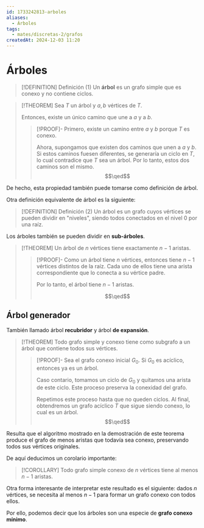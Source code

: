 ```yaml
---
id: 1733242813-arboles
aliases:
  - Árboles
tags:
  - mates/discretas-2/grafos
createdAt: 2024-12-03 11:20
---
```


# Árboles

> [!DEFINITION] Definición (1)
> Un **árbol** es un grafo simple que es conexo y no contiene ciclos.

> [!THEOREM]
> Sea $T$ un árbol y $a,b$ vértices de $T$.
>
> Entonces, existe un único camino que une a $a$ y a $b$.
>
> > [!PROOF]-
> > Primero, existe un camino entre $a$ y $b$ porque $T$ es conexo.
> >
> > Ahora, supongamos que existen dos caminos que unen a $a$ y $b$. Si estos caminos fuesen diferentes, se generaría un ciclo en $T$, lo cual contradice que $T$ sea un árbol. Por lo tanto, estos dos caminos son el mismo.
> > $$\qed$$

De hecho, esta propiedad también puede tomarse como definición de árbol.

Otra definición equivalente de árbol es la siguiente:

> [!DEFINITION] Definición (2)
> Un árbol es un grafo cuyos vértices se pueden dividir en "niveles", siendo todos conectados en el nivel $0$ por una raíz.

Los árboles también se pueden dividir en **sub-árboles**.

> [!THEOREM]
> Un árbol de $n$ vértices tiene exactamente $n - 1$ aristas.
>
> > [!PROOF]-
> > Como un árbol tiene $n$ vértices, entonces tiene $n - 1$ vértices distintos de la raíz. Cada uno de ellos tiene una arista correspondiente que lo conecta a su vértice padre.
> >
> > Por lo tanto, el árbol tiene $n - 1$ aristas.
> >
> > $$\qed$$

## Árbol generador

También llamado árbol **recubridor** y árbol **de expansión**.

> [!THEOREM]
> Todo grafo simple y conexo tiene como subgrafo a un árbol que contiene todos sus vértices.
>
> > [!PROOF]-
> > Sea el grafo conexo inicial $G_0$. Si $G_0$ es acíclico, entonces ya es un árbol.
> >
> > Caso contario, tomamos un ciclo de $G_0$ y quitamos una arista de este ciclo. Este proceso preserva la conexidad del grafo.
> >
> > Repetimos este proceso hasta que no queden ciclos. Al final, obtendremos un grafo acíclico $T$ que sigue siendo conexo, lo cual es un árbol.
> > $$\qed$$

Resulta que el algoritmo mostrado en la demostración de este teorema produce el grafo de menos aristas que todavía sea conexo, preservando todos sus vértices originales.

De aquí deducimos un corolario importante:

> [!COROLLARY]
> Todo grafo simple conexo de $n$ vértices tiene al menos $n - 1$ aristas.

Otra forma interesante de interpretar este resultado es el siguiente: dados $n$ vértices, se necesita al menos $n - 1$ para formar un grafo conexo con todos ellos.

Por ello, podemos decir que los árboles son una especie de **grafo conexo mínimo**.
